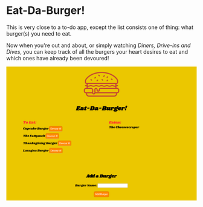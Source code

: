 # Eat-Da-Burger!

This is very close to a to-do app, except the list consists one of thing: what burger(s) you need to eat.

Now when you're out and about, or simply watching *Diners, Drive-ins and Dives*, you can keep track of all the burgers your heart desires to eat and which ones have already been devoured!

![Eat-Da-Burger App](/public/assets/img/eat-da-burger.PNG)